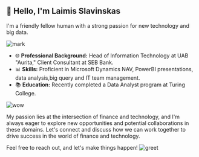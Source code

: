 ## 👋 Hello, I'm  Laimis Slavinskas

I'm a friendly fellow human with a strong passion for new technology and big data.

![mark](https://github.com/laimisslavinskas/laimisslavinskas/assets/123883604/e85b9e0e-8239-4356-9a7e-2c8f9f1e5241)

- 🌐 **Professional Background:** Head of Information Technology at UAB "Aurita," Client Consultant at SEB Bank.
- 📊 **Skills:** Proficient in Microsoft Dynamics NAV, PowerBI presentations, data analysis,big query and IT team management.
- 📚 **Education:** Recently completed a Data Analyst program at Turing College.

![wow](https://github.com/laimisslavinskas/laimisslavinskas/assets/123883604/dcb2dc69-b4fd-4265-af35-9becf06fd511)

My passion lies at the intersection of finance and technology, and I'm always eager to explore new opportunities and potential collaborations in these domains. Let's connect and discuss how we can work together to drive success in the world of finance and technology. 

Feel free to reach out, and let's make things happen!
![greet](https://github.com/laimisslavinskas/laimisslavinskas/assets/123883604/6ca58851-f662-4160-bced-8db6021638ce)


